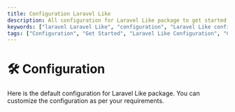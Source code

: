 ```yaml
---
title: Configuration Laravel Like
description: All configuration for Laravel Like package to get started with it. Create interactions, set up the environment, and get the package ready for use.
keywords: ["laravel Laravel Like", "configuration", "Laravel Like configuration", 'get started', 'Laravel Like get started']
tags: ["Configuration", "Get Started", "Laravel Like Configuration", "Create Interactions", "Environment Setup", "Laravel Like Package", "Likes", "Dislikes", "Favorites", "Stars", "Upvotes", "Downvotes", "Reactions", "Votes"]
---
```


<head>
  <meta name="robots" content="index,follow" />
  <meta name="author" content="CSlant" />
</head>

# 🛠 Configuration

Here is the default configuration for Laravel Like package. You can customize the configuration as per your requirements.

